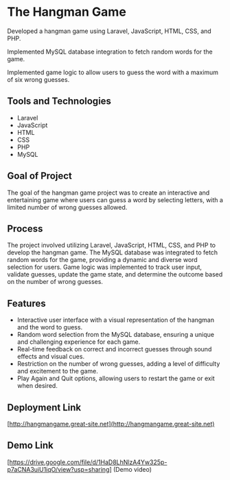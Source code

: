# The Hangman Game

Developed a hangman game using Laravel, JavaScript, HTML, CSS, and PHP.

Implemented MySQL database integration to fetch random words for the game.

Implemented game logic to allow users to guess the word with a maximum of six wrong guesses.

## Tools and Technologies

- Laravel
- JavaScript
- HTML
- CSS
- PHP
- MySQL

## Goal of Project

The goal of the hangman game project was to create an interactive and entertaining game where users can guess a word by selecting letters, with a limited number of wrong guesses allowed.

## Process

The project involved utilizing Laravel, JavaScript, HTML, CSS, and PHP to develop the hangman game.
The MySQL database was integrated to fetch random words for the game, providing a dynamic and diverse word selection for users.
Game logic was implemented to track user input, validate guesses, update the game state, and determine the outcome based on the number of wrong guesses.

## Features

- Interactive user interface with a visual representation of the hangman and the word to guess.
- Random word selection from the MySQL database, ensuring a unique and challenging experience for each game.
- Real-time feedback on correct and incorrect guesses through sound effects and visual cues.
- Restriction on the number of wrong guesses, adding a level of difficulty and excitement to the game.
- Play Again and Quit options, allowing users to restart the game or exit when desired.

## Deployment Link

[http://hangmangame.great-site.net](http://hangmangame.great-site.net)

## Demo Link

[https://drive.google.com/file/d/1HaD8LhNlzA4Yw325p-p7aCNA3uiU1iqO/view?usp=sharing] (Demo video)

